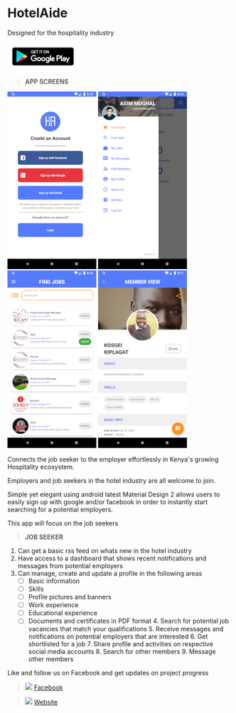 # HotelAide

Designed for the  hospitality industry

[![](images/google.png)](https://play.google.com/store/apps/details?id=com.hotelaide)

>**APP SCREENS**

[![](images/screen2.png)](https://play.google.com/store/apps/details?id=com.hotelaide) 
[![](images/screen3.png)](https://play.google.com/store/apps/details?id=com.hotelaide) 
[![](images/screen4.png)](https://play.google.com/store/apps/details?id=com.hotelaide) 
[![](images/screen5.png)](https://play.google.com/store/apps/details?id=com.hotelaide) 


Connects the job seeker to the employer effortlessly in Kenya's growing Hospitality ecosystem.

Employers and job seekers in the hotel industry are all welcome to join.

Simple yet elegant using android latest Material Design 2 allows users to easily sign up with google and/or facebook in order to instantly start searching for a potential employers.

This app will focus on the job seekers

>**JOB SEEKER**
    
   1. Can get a basic rss feed on whats new in the hotel industry
   2. Have access to a dashboard that shows recent notifications and messages from potential employers
   3. Can manage, create and update a profile in the following areas
        - [ ] Basic information
        - [ ] Skills
        - [ ] Profile pictures and banners
        - [ ] Work experience
        - [ ] Educational experience
        - [ ] Documents and certificates in PDF format
    4. Search for potential job vacancies that match your qualifications
    5. Receive messages and notifications on potential employers that are interested 
    6. Get shortlisted for a job
    7. Share profile and activities on respective social media accounts
    8. Search for other members
    9. Message other members

Like and follow us on Facebook and get updates on project progress

>[![](https://cdn6.aptoide.com/imgs/2/2/b/22b7282d7515ccb44de7f5cd4213c096_icon.png?w=240)](https://www.facebook.com/hotelAIDE) [Facebook](https://www.facebook.com/hotelAIDE)

>[![](https://www.kwarts.be/assets/front/images/website/icon-lng.png)](https://www.hotelaide.com) [Website](https://www.hotelaide.com)


 
